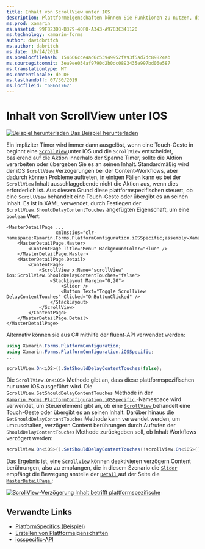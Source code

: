 ```yaml
---
title: Inhalt von ScrollView unter IOS
description: Plattformeigenschaften können Sie Funktionen zu nutzen, die nur auf einer bestimmten Plattform verfügbar ist ohne die Implementierung der benutzerdefinierten Renderern und Effekte. In diesem Artikel wird erläutert, wie Sie die plattformspezifische IOS-Anwendung nutzen können, um zu steuern, ob eine ScrollView eine touchbewegung behandelt oder an ihren Inhalt übergibt.
ms.prod: xamarin
ms.assetid: 99F823DB-B379-40F0-A343-A9783C341120
ms.technology: xamarin-forms
author: davidbritch
ms.author: dabritch
ms.date: 10/24/2018
ms.openlocfilehash: 154666cce4ad6c53949952fa93f5ad7dc89824ab
ms.sourcegitcommit: 3ea9ee034af9790d2b0dc0893435e997bd06e587
ms.translationtype: MT
ms.contentlocale: de-DE
ms.lasthandoff: 07/30/2019
ms.locfileid: "68651762"
---
```

# <a name="scrollview-content-touches-on-ios"></a>Inhalt von ScrollView unter IOS

[![Beispiel herunterladen](~/media/shared/download.png) Das Beispiel herunterladen](https://docs.microsoft.com/samples/xamarin/xamarin-forms-samples/userinterface-platformspecifics)

Ein impliziter Timer wird immer dann ausgelöst, wenn eine Touch-Geste in beginnt eine [ `ScrollView` ](xref:Xamarin.Forms.ScrollView) unter iOS und die `ScrollView` entscheidet, basierend auf die Aktion innerhalb der Spanne Timer, sollte die Aktion verarbeiten oder übergeben Sie es an seinen Inhalt. Standardmäßig wird der iOS `ScrollView` Verzögerungen bei der Content-Workflows, aber dadurch können Probleme auftreten, in einigen Fällen kann es bei der `ScrollView` Inhalt ausschlaggebende nicht die Aktion aus, wenn dies erforderlich ist. Aus diesem Grund diese plattformspezifischen steuert, ob eine `ScrollView` behandelt eine Touch-Geste oder übergibt es an seinen Inhalt. Es ist in XAML verwendet, durch Festlegen der `ScrollView.ShouldDelayContentTouches` angefügten Eigenschaft, um eine `boolean` Wert:

```xaml
<MasterDetailPage ...
                  xmlns:ios="clr-namespace:Xamarin.Forms.PlatformConfiguration.iOSSpecific;assembly=Xamarin.Forms.Core">
    <MasterDetailPage.Master>
        <ContentPage Title="Menu" BackgroundColor="Blue" />
    </MasterDetailPage.Master>
    <MasterDetailPage.Detail>
        <ContentPage>
            <ScrollView x:Name="scrollView" ios:ScrollView.ShouldDelayContentTouches="false">
                <StackLayout Margin="0,20">
                    <Slider />
                    <Button Text="Toggle ScrollView DelayContentTouches" Clicked="OnButtonClicked" />
                </StackLayout>
            </ScrollView>
        </ContentPage>
    </MasterDetailPage.Detail>
</MasterDetailPage>
```

Alternativ können sie aus C# mithilfe der fluent-API verwendet werden:

```csharp
using Xamarin.Forms.PlatformConfiguration;
using Xamarin.Forms.PlatformConfiguration.iOSSpecific;
...

scrollView.On<iOS>().SetShouldDelayContentTouches(false);
```

Die `ScrollView.On<iOS>` Methode gibt an, dass diese plattformspezifischen nur unter iOS ausgeführt wird. Die `ScrollView.SetShouldDelayContentTouches` Methode in der [ `Xamarin.Forms.PlatformConfiguration.iOSSpecific` ](xref:Xamarin.Forms.PlatformConfiguration.iOSSpecific) -Namespace wird verwendet, um Steuerelement gibt an, ob eine [ `ScrollView` ](xref:Xamarin.Forms.ScrollView) behandelt eine Touch-Geste oder übergibt es an seinen Inhalt. Darüber hinaus die `SetShouldDelayContentTouches` Methode kann verwendet werden, um umzuschalten, verzögern Content berührungen durch Aufrufen der `ShouldDelayContentTouches` Methode zurückgeben soll, ob Inhalt Workflows verzögert werden:

```csharp
scrollView.On<iOS>().SetShouldDelayContentTouches(!scrollView.On<iOS>().ShouldDelayContentTouches());
```

Das Ergebnis ist, eine [ `ScrollView` ](xref:Xamarin.Forms.ScrollView) können deaktivieren verzögern Content berührungen, also zu empfangen, die in diesem Szenario die [ `Slider` ](xref:Xamarin.Forms.Slider) empfängt die Bewegung anstelle der [ `Detail` ](xref:Xamarin.Forms.MasterDetailPage.Detail) auf der Seite die [ `MasterDetailPage` ](xref:Xamarin.Forms.MasterDetailPage):

[![](scrollview-content-touches-images/scrollview-delay-content-touches.png "ScrollView-Verzögerung Inhalt betrifft plattformspezifische")](scrollview-content-touches-images/scrollview-delay-content-touches-large.png#lightbox "ScrollView-Verzögerung Inhalt betrifft plattformspezifische")

## <a name="related-links"></a>Verwandte Links

- [PlatformSpecifics (Beispiel)](https://docs.microsoft.com/samples/xamarin/xamarin-forms-samples/userinterface-platformspecifics)
- [Erstellen von Plattformeigenschaften](~/xamarin-forms/platform/platform-specifics/index.md#creating-platform-specifics)
- [iosspecific-API](xref:Xamarin.Forms.PlatformConfiguration.iOSSpecific)
